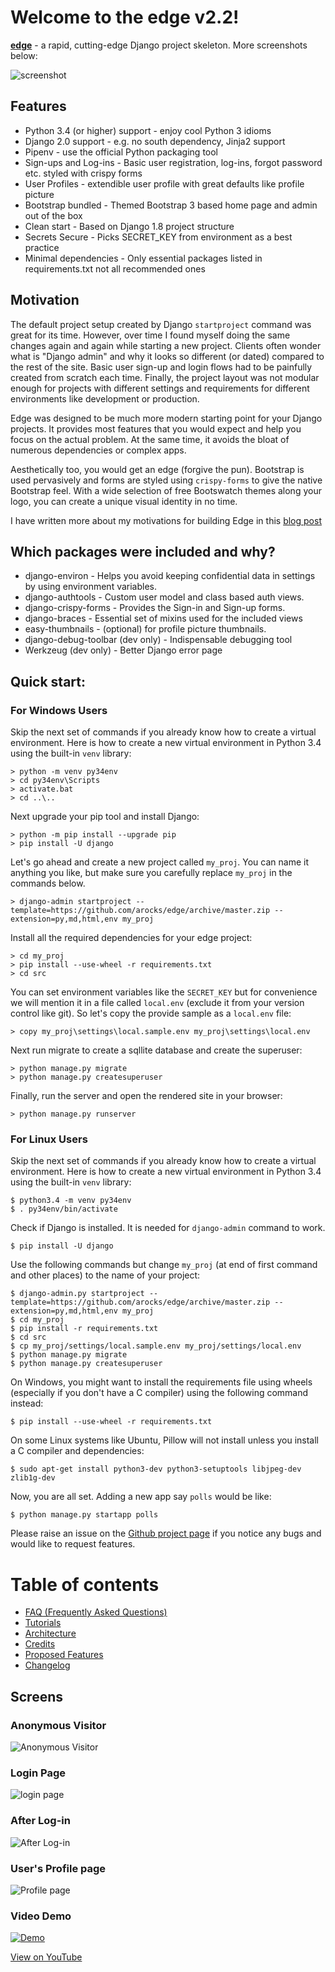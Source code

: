 # Welcome to the edge v2.2!

[__edge__](https://github.com/arocks/edge/) - a rapid, cutting-edge Django project skeleton. More screenshots below:

![screenshot](http://i.imgur.com/hvmrudL.jpg)

## Features

* Python 3.4 (or higher) support - enjoy cool Python 3 idioms
* Django 2.0 support - e.g. no south dependency, Jinja2 support
* Pipenv - use the official Python packaging tool
* Sign-ups and Log-ins - Basic user registration, log-ins, forgot password etc. styled with crispy forms
* User Profiles - extendible user profile with great defaults like profile picture
* Bootstrap bundled - Themed Bootstrap 3 based home page and admin out of the box
* Clean start - Based on Django 1.8 project structure
* Secrets Secure - Picks SECRET_KEY from environment as a best practice
* Minimal dependencies - Only essential packages listed in requirements.txt not all recommended ones

## Motivation

The default project setup created by Django `startproject` command was
great for its time. However, over time I found myself doing the same
changes again and again while starting a new project. Clients often
wonder what is "Django admin" and why it looks so different (or dated)
compared to the rest of the site. Basic user sign-up and login flows
had to be painfully created from scratch each time. Finally, the
project layout was not modular enough for projects with different
settings and requirements for different environments like development
or production.

Edge was designed to be much more modern starting point for your
Django projects. It provides most features that you would expect and
help you focus on the actual problem. At the same time, it avoids the
bloat of numerous dependencies or complex apps.

Aesthetically too, you would get an edge (forgive the pun). Bootstrap
is used pervasively and forms are styled using `crispy-forms` to give
the native Bootstrap feel. With a wide selection of free Bootswatch
themes along your logo, you can create a unique visual identity in no
time.

I have written more about my motivations for building Edge in this [blog post](http://arunrocks.com/introducing-edge-a-modern-django-project-template/)

## Which packages were included and why?

* django-environ - Helps you avoid keeping confidential data in settings by using environment variables.
* django-authtools - Custom user model and class based auth views.
* django-crispy-forms - Provides the Sign-in and Sign-up forms.
* django-braces - Essential set of mixins used for the included views
* easy-thumbnails - (optional) for profile picture thumbnails.
* django-debug-toolbar (dev only) - Indispensable debugging tool
* Werkzeug (dev only) - Better Django error page

## Quick start:

### For Windows Users

Skip the next set of commands if you already know how to create a virtual environment. Here is how to create a new virtual environment in Python 3.4 using the built-in `venv` library:

    > python -m venv py34env
    > cd py34env\Scripts
    > activate.bat
    > cd ..\..

Next upgrade your pip tool and install Django:

    > python -m pip install --upgrade pip
    > pip install -U django

Let's go ahead and create a new project called `my_proj`. You can name it anything you like, but make sure you carefully replace `my_proj` in the commands below.

    > django-admin startproject --template=https://github.com/arocks/edge/archive/master.zip --extension=py,md,html,env my_proj

Install all the required dependencies for your edge project:

    > cd my_proj
    > pip install --use-wheel -r requirements.txt
    > cd src

You can set environment variables like the `SECRET_KEY` but for convenience we will mention it in a file called `local.env` (exclude it from your version control like git). So let's copy the provide sample as a `local.env` file:

    > copy my_proj\settings\local.sample.env my_proj\settings\local.env

Next run migrate to create a sqllite database and create the superuser:

    > python manage.py migrate
    > python manage.py createsuperuser

Finally, run the server and open the rendered site in your browser:

    > python manage.py runserver


### For Linux Users

Skip the next set of commands if you already know how to create a virtual environment. Here is how to create a new virtual environment in Python 3.4 using the built-in `venv` library:

    $ python3.4 -m venv py34env
    $ . py34env/bin/activate

Check if Django is installed. It is needed for `django-admin` command to work.

    $ pip install -U django

Use the following commands but change `my_proj` (at end of first command and other places) to the name of your project:

    $ django-admin.py startproject --template=https://github.com/arocks/edge/archive/master.zip --extension=py,md,html,env my_proj
    $ cd my_proj
    $ pip install -r requirements.txt
    $ cd src
    $ cp my_proj/settings/local.sample.env my_proj/settings/local.env
    $ python manage.py migrate
    $ python manage.py createsuperuser

On Windows, you might want to install the requirements file using wheels (especially if you don't have a C compiler) using the following command instead:

    $ pip install --use-wheel -r requirements.txt

On some Linux systems like Ubuntu, Pillow will not install unless you install a C compiler and dependencies:

    $ sudo apt-get install python3-dev python3-setuptools libjpeg-dev zlib1g-dev

Now, you are all set. Adding a new app say `polls` would be like:

    $ python manage.py startapp polls

Please raise an issue on the [Github project page](https://github.com/arocks/edge) if you notice any bugs and would like to request features.

# Table of contents

* [FAQ (Frequently Asked Questions)](FAQ.md)
* [Tutorials](Tutorials.md)
* [Architecture](Architecture.md)
* [Credits](Credits.md)
* [Proposed Features](Proposed_Features.md)
* [Changelog](Changelog.md)

## Screens

### Anonymous Visitor
![Anonymous Visitor](http://i.imgur.com/fSyrWq2.jpg)

### Login Page
![login page](http://i.imgur.com/qdBIn94.jpg)

### After Log-in
![After Log-in](http://i.imgur.com/hvmrudL.jpg)

### User's Profile page
![Profile page](http://i.imgur.com/etvmQG4.jpg)

### Video Demo

[![Demo](http://share.gifyoutube.com/y4V1bw.gif)](http://youtu.be/ff_xRmG27mg)

[View on YouTube](http://youtu.be/ff_xRmG27mg)
